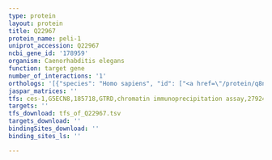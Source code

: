 ```yaml
---
type: protein
layout: protein
title: Q22967
protein_name: peli-1
uniprot_accession: Q22967
ncbi_gene_id: '178959'
organism: Caenorhabditis elegans
function: target gene
number_of_interactions: '1'
orthologs: '[{"species": "Homo sapiens", "id": ["<a href=\"/protein/q8n2h9\">Q8N2H9</a>", "<a href=\"/protein/q9hat8\">Q9HAT8</a>", "<a href=\"/protein/q96fa3\">Q96FA3</a>"]}, {"species": "Mus musculus", "id": ["<a href=\"/protein/q8c669\">Q8C669</a>", "<a href=\"/protein/e9qpq6\">E9QPQ6</a>", "<a href=\"/protein/a0a0r4j057\">A0A0R4J057</a>"]}, {"species": "Rattus norvegicus", "id": ["<a href=\"/protein/b1wbx1\">B1WBX1</a>", "<a href=\"/protein/b2rye1\">B2RYE1</a>", "<a href=\"/protein/d3zsk3\">D3ZSK3</a>"]}, {"species": "Drosophila melanogaster", "id": ["<a href=\"/protein/o77237\">O77237</a>"]}, {"species": "Danio rerio", "id": ["<a href=\"/protein/a4qn36\">A4QN36</a>", "<a href=\"/protein/q6dhj8\">Q6DHJ8</a>", "<a href=\"/protein/e7f5s3\">E7F5S3</a>", "<a href=\"/protein/e7f7m5\">E7F7M5</a>"]}]'
jaspar_matrices: ''
tfs: ces-1,G5ECN8,185718,GTRD,chromatin immunoprecipitation assay,27924024%5Buid%5D,No
targets: ''
tfs_download: tfs_of_Q22967.tsv
targets_download: ''
bindingSites_download: ''
binding_sites_ls: ''

---
```

